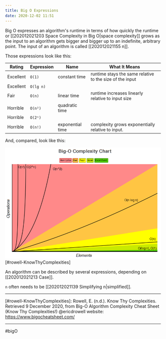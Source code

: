 ```yaml
---
title: Big O Expressions
date: 2020-12-02 11:51
---
```


Big O expresses an algorithm's runtime in terms of how quickly the runtime or [[202012021203 Space Complexity in Big O|space complexity]] grows as the input to an algorithm gets bigger and bigger up to an indefinite, arbitrary point. The input of an algorithm is called [[202012021155 n]].

Those expressions look like this:

| Rating | Expression | Name | What It Means |
| --- | --- | --- | --- |
| Excellent | `O(1)` | constant time | runtime stays the same relative to the size of the input |
| Excellent | `O(lg n)` |  |  |
| Fair | `O(n)` | linear time | runtime increases linearly relative to input size |
| Horrible | `O(n²)` | quadratic time |  |
| Horrible | `O(2ⁿ)` |  |  |
| Horrible | `O(n!)` | exponential time | complexity grows exponentially relative to input. |

And, compared, look like this:

![A chart showing how good / bad several Big O complexity notations are](./img/big-o-graph.png) [#rowell-KnowThyComplexities]

An algorithm can be described by several expressions, depending on [[202012021213 Case]].

`n` often needs to be [[202012021139 Simplifying n|simplified]].

---

[#rowell-KnowThyComplexities]: Rowell, E. (n.d.). Know Thy Complexities. Retrieved 9 December 2020, from Big-O Algorithm Complexity Cheat Sheet (Know Thy Complexities!) @ericdrowell website: https://www.bigocheatsheet.com/

---

#bigO
